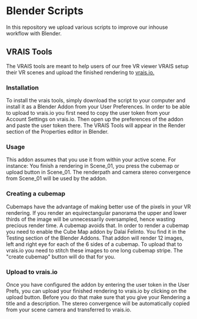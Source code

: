 # Blender Scripts
In this repository we upload various scripts to improve our inhouse workflow with Blender.

## VRAIS Tools
The VRAIS tools are meant to help users of our free VR viewer VRAIS setup their VR scenes and upload the finished rendering to [vrais.io.](http://www.vrais.io)
### Installation
To install the vrais tools, simply download the script to your computer and install it as a Blender Addon from your User Preferences. 
In order to be able to upload to vrais.io you first need to copy the user token from your Account Settings on vrais.io. Then open up the preferences of the addon and paste the user token there.
The VRAIS Tools will appear in the Render section of the Properties editor in Blender.
### Usage
This addon assumes that you use it from within your active scene. For instance: You finish a rendering in Scene_01, you press the cubemap or upload button in Scene_01. The renderpath and camera stereo convergence from Scene_01 will be used by the addon.
### Creating a cubemap
Cubemaps have the advantage of making better use of the pixels in your VR rendering. If you render an equirectangular panorama the upper and lower thirds of the image will be
unnecessarily oversampled, hence wasting precious render time. A cubemap avoids that.
In order to render a cubemap you need to enable the Cube Map addon by Dalai Felinto. You find it in the Testing section of the Blender Addons.
That addon will render 12 images, left and right eye for each of the 6 sides of a cubemap. To upload that to vrais.io you need to stitch
these images to one long cubemap stripe. The "create cubemap" button will do that for you. 
### Upload to vrais.io
Once you have configured the addon by entering the user token in the User Prefs, you can upload your finished rendering to vrais.io by clicking on the upload button.
Before you do that make sure that you give your Rendering a title and a description. The stereo convergence will be automatically copied from your scene camera and transferred to vrais.io.

